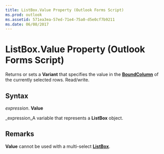 ```yaml
---
title: ListBox.Value Property (Outlook Forms Script)
ms.prod: outlook
ms.assetid: 571ea3ea-57ed-71e4-75a0-d5e0cf7b9211
ms.date: 06/08/2017
---
```



# ListBox.Value Property (Outlook Forms Script)

Returns or sets a **Variant** that specifies the value in the **[BoundColumn](listbox-boundcolumn-property-outlook-forms-script.md)** of the currently selected rows. Read/write.


## Syntax

 _expression_. **Value**

 _expression_A variable that represents a **ListBox** object.


## Remarks

 **Value** cannot be used with a multi-select **[ListBox](listbox-object-outlook-forms-script.md)**.


